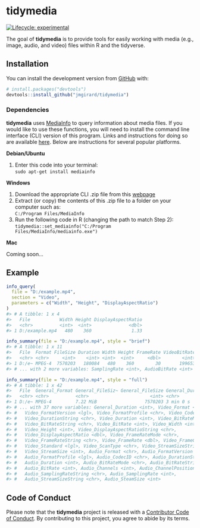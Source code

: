 
<!-- README.md is generated from README.Rmd. Please edit that file -->

# tidymedia

<!-- badges: start -->

[![Lifecycle:
experimental](https://img.shields.io/badge/lifecycle-experimental-orange.svg)](https://www.tidyverse.org/lifecycle/#experimental)
<!-- badges: end -->

The goal of **tidymedia** is to provide tools for easily working with
media (e.g., image, audio, and video) files within R and the tidyverse.

## Installation

You can install the development version from
[GitHub](https://github.com/) with:

``` r
# install.packages("devtools")
devtools::install_github("jmgirard/tidymedia")
```

### Dependencies

**tidymedia** uses [MediaInfo](https://mediaarea.net/en/MediaInfo) to
query information about media files. If you would like to use these
functions, you will need to install the command line interface (CLI)
version of this program. Links and instructions for doing so are
available [here](https://mediaarea.net/en/MediaInfo/Download). Below are
instructions for several popular platforms.

**Debian/Ubuntu**

1.  Enter this code into your terminal:<br />`sudo apt-get install
    mediainfo`

**Windows**

1.  Download the appropriate CLI .zip file from this
    [webpage](https://mediaarea.net/en/MediaInfo/Download/Windows)
2.  Extract (or copy) the contents of this .zip file to a folder on your
    computer such as:<br /> `C:/Program Files/MediaInfo`
3.  Run the following code in R (changing the path to match Step
    2):<br /> `tidymedia::set_mediainfo("C:/Program
    Files/MediaInfo/mediainfo.exe")`

**Mac**

Coming soon…

## Example

``` r
info_query(
  file = "D:/example.mp4", 
  section = "Video", 
  parameters = c("Width", "Height", "DisplayAspectRatio")
)
#> # A tibble: 1 x 4
#>   File           Width Height DisplayAspectRatio
#>   <chr>          <int>  <int>              <dbl>
#> 1 D:/example.mp4   480    360               1.33
```

``` r
info_summary(file = "D:/example.mp4", style = "brief")
#> # A tibble: 1 x 11
#>   File  Format FileSize Duration Width Height FrameRate VideoBitRate Channels
#>   <chr> <chr>     <int>    <int> <int>  <int>     <dbl>        <int>    <int>
#> 1 D:/e~ MPEG-4  7570203   180084   480    360        30       199653        2
#> # ... with 2 more variables: SamplingRate <int>, AudioBitRate <int>
```

``` r
info_summary(file = "D:/example.mp4", style = "full")
#> # A tibble: 1 x 42
#>   File  General_Format General_FileSiz~ General_FileSize General_Duratio~
#>   <chr> <chr>          <chr>                       <int> <chr>           
#> 1 D:/e~ MPEG-4         7.22 MiB                  7570203 3 min 0 s       
#> # ... with 37 more variables: General_Duration <int>, Video_Format <chr>,
#> #   Video_FormatVersion <lgl>, Video_FormatProfile <chr>, Video_CodecID <chr>,
#> #   Video_DurationString <chr>, Video_Duration <int>, Video_BitRateMode <lgl>,
#> #   Video_BitRateString <chr>, Video_BitRate <int>, Video_Width <int>,
#> #   Video_Height <int>, Video_DisplayAspectRatioString <chr>,
#> #   Video_DisplayAspectRatio <dbl>, Video_FrameRateMode <chr>,
#> #   Video_FrameRateString <chr>, Video_FrameRate <dbl>, Video_FrameCount <int>,
#> #   Video_Standard <lgl>, Video_ScanType <chr>, Video_StreamSizeString <chr>,
#> #   Video_StreamSize <int>, Audio_Format <chr>, Audio_FormatVersion <lgl>,
#> #   Audio_FormatProfile <lgl>, Audio_CodecID <chr>, Audio_DurationString <chr>,
#> #   Audio_Duration <int>, Audio_BitRateMode <chr>, Audio_BitRateString <chr>,
#> #   Audio_BitRate <int>, Audio_Channels <int>, Audio_ChannelPositions <chr>,
#> #   Audio_SamplingRateString <chr>, Audio_SamplingRate <int>,
#> #   Audio_StreamSizeString <chr>, Audio_SteamSize <int>
```

## Code of Conduct

Please note that the **tidymedia** project is released with a
[Contributor Code of
Conduct](https://contributor-covenant.org/version/2/0/CODE_OF_CONDUCT.html).
By contributing to this project, you agree to abide by its terms.
